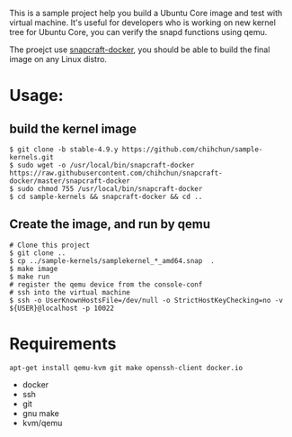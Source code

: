 This is a sample project help you build a Ubuntu Core image and test with virtual machine.
It's useful for developers who is working on new kernel tree for Ubuntu Core, you can verify the snapd functions using qemu.

The proejct use [snapcraft-docker](https://github.com/chihchun/snapcraft-docker), you should be able to build the final image on any Linux distro.

# Usage:

## build the kernel image
    $ git clone -b stable-4.9.y https://github.com/chihchun/sample-kernels.git
    $ sudo wget -o /usr/local/bin/snapcraft-docker https://raw.githubusercontent.com/chihchun/snapcraft-docker/master/snapcraft-docker
    $ sudo chmod 755 /usr/local/bin/snapcraft-docker
    $ cd sample-kernels && snapcraft-docker && cd ..

## Create the image, and run by qemu
    # Clone this project
    $ git clone ..
    $ cp ../sample-kernels/samplekernel_*_amd64.snap  .
    $ make image
    $ make run
    # register the qemu device from the console-conf
    # ssh into the virtual machine
    $ ssh -o UserKnownHostsFile=/dev/null -o StrictHostKeyChecking=no -v ${USER}@localhost -p 10022
    
# Requirements

    apt-get install qemu-kvm git make openssh-client docker.io

 * docker
 * ssh
 * git
 * gnu make
 * kvm/qemu
 
